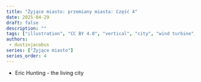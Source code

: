 ```yaml
---
title: "Żyjące miasto: przemiany miasta: Część 4"
date: 2025-04-29
draft: false
description: ""
tags: ["illustration", "CC BY 4.0", "vertical", "city", "wind turbine", "people", "transport"]
authors:
 - dustinjacobus
series: ["Żyjące miasto"]
series_order: 4
---
```


- Eric Hunting - the living city
